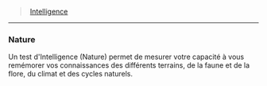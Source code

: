 ﻿---
!GenericItem
Id: abilities_intelligence_hd.md#nature
ParentLink: abilities_intelligence_hd.md#intelligence
Name: Nature
ParentName: Intelligence
NameLevel: 3
Attributes: {}
---
> [Intelligence](hd_abilities_intelligence.md)

---

### Nature

Un test d'Intelligence (Nature) permet de mesurer votre capacité à vous remémorer vos connaissances des différents terrains, de la faune et de la flore, du climat et des cycles naturels.

